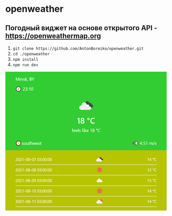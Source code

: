 # openweather
## Погодный виджет на основе открытого API - https://openweathermap.org

1. `git clone https://github.com/AntonBoreiko/openweather.git`
2. `cd ./openweather`
3. `npm install`
4. `npm run dev `

<img src="./src/img/scr.PNG" >
